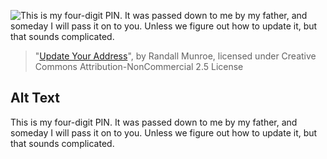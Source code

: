![This is my four-digit PIN. It was passed down to me by my father, and someday I will pass it on to you. Unless we figure out how to update it, but that sounds complicated.](https://imgs.xkcd.com/comics/update_your_address.png)
> "[Update Your Address](https://xkcd.com/2075/)", by Randall Munroe, licensed under Creative Commons Attribution-NonCommercial 2.5 License

## Alt Text
This is my four-digit PIN. It was passed down to me by my father, and someday I will pass it on to you. Unless we figure out how to update it, but that sounds complicated.
